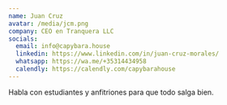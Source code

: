 ```yaml
---
name: Juan Cruz
avatar: /media/jcm.png
company: CEO en Tranquera LLC
socials:
  email: info@capybara.house
  linkedin: https://www.linkedin.com/in/juan-cruz-morales/
  whatsapp: https://wa.me/+35314434958
  calendly: https://calendly.com/capybarahouse
---
```


Habla con estudiantes y anfitriones para que todo salga bien.